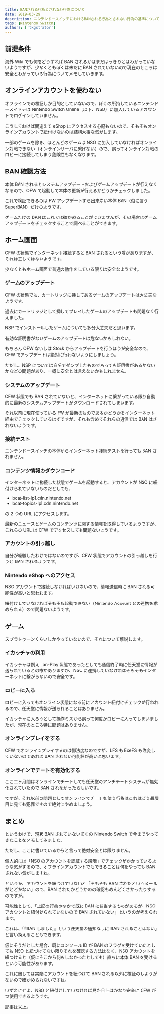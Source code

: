 ```yaml
---
title: BANされる行為とされない行為について
date: 2019-03-29
description: ニンテンドースイッチにおけるBANされる行為とされない行為の基準について
tags: [Nintendo Switch]
authors: ['tkgstrator']
---
```


## 前提条件

海外 Wiki でも何をどうすれば BAN されるかはまだはっきりとはわかっていないようですが、少なくともぼくは未だに BAN されていないので現在のところは安全とわかっている行為についてメモしていきます。

## オンラインアカウントを使わない

オフラインでの検証しか目的としていないので、ぼくの所持しているニンテンドースイッチは Nintendo Switch Online（以下、NSO）に加入しているアカウントでログインしていません。

こうしておけば間違えて eShop にアクセスする心配もないので、そもそもオンラインアカウントで紐付けないのは結構大事な気がします。

一部のゲームを除き、ほとんどのゲームは NSO に加入していなければオンライン対戦できない（オンラインサーバに繋げない）ので、誤ってオンライン対戦のロビーに接続してしまう危険性もなくなります。

## BAN 確認方法

本体 BAN されるとシステムアップデートおよびゲームアップデートが行えなくなるので、OFW で起動して本体の更新が行えるかどうかチェックしました。

これで検証できるのは FW アップデートすら出来ない本体 BAN（俗に言う SuperBAN）だけのようです。

ゲームだけの BAN はこれでは確かめることができませんが、その場合はゲームアップデートをチェックすることで調べることができます。

## ホーム画面

CFW の状態でインターネット接続すると BAN されるという噂がありますが、それは正しくはないようです。

少なくともホーム画面で普通の動作をしている限りは安全なようです。

### ゲームのアップデート

CFW の状態でも、カートリッジに挿してあるゲームのアップデートは大丈夫なようです。

過去にカートリッジとして挿してプレイしたゲームのアップデートも問題なく行えました。

NSP でインストールしたゲームについても多分大丈夫だと思います。

有効な証明書がないゲームのアップデートは危ないかもしれない。

もちろん OFW ないしは Stock からアップデートを行うほうが安全なので、CFW でアップデートは絶対に行わないようにしましょう。

ただし、NSP については自分でダンプしたものであっても証明書があるかないかなどの問題があり、一概に安全とは言えないかもしれません。

### システムのアップデート

CFW 状態でも BAN されていないと、インターネットに繋がっている限り自動的に最新のシステムアップデートがダウンロードされてしまいます。

それ以前に現在使っている FW が最新のものであるかどうかをインターネット経由でチェックしているはずですが、それも含めてそれらの通信では BAN はされないようです。

### 接続テスト

ニンテンドースイッチの本体からインターネット接続テストを行っても BAN されません。

### コンテンツ情報のダウンロード

インターネットに接続した状態でゲームを起動すると、アカウントが NSO に紐付けられていないものだとしても、

- bcat-list-lp1.cdn.nintendo.net
- bcat-topics-lp1.cdn.nintendo.net

の 2 つの URL にアクセスします。

最新のニュースとゲームのコンテンツに関する情報を取得しているようですが、これらの URL は CFW でアクセスしても問題ないようです。

### アカウントの引っ越し

自分が経験したわけではないのですが、CFW 状態でアカウントの引っ越しを行うと BAN されるようです。

### Nintendo eShop へのアクセス

NSO アカウントで接続しなければいけないので、情報送信時に BAN される可能性が高いと思われます。

紐付けしていなければそもそも起動できない（Nintendo Account との連携を求められる）ので問題ないようです。

## ゲーム

スプラトゥーンくらいしかやっていないので、それについて解説します。

### イカッチャの利用

イカッチャは例え Lan-Play 状態であったとしても通信終了時に任天堂に情報が送られているとの噂がありますが、NSO に連携していなければそもそもインターネットに繋がらないので安全です。

### ロビーに入る

ロビーに入ってもオンライン状態になる前にアカウント紐付けチェックが行われるので、任天堂に情報が送られることはありません。

イカッチャに入ろうとして操作ミスから誤って何度かロビーに入ってしまいましたが、現在のところ特に問題はありません。

### オンラインプレイをする

CFW でオンラインプレイするのは御法度なのですが、LFS も ExeFS も改変していないのであれば BAN されない可能性が高いと思います。

### オンラインでチートを有効化する

ここ二ヶ月間はオンラインでチートしても任天堂のアンチチートシステムが無効化されていたので BAN されなかったらしいです。

ですが、それ以前の問題としてオンラインでチートを使う行為はこれはどう贔屓目に見ても犯罪ですので絶対にやめましょう。

## まとめ

というわけで、現状 BAN されていないぼくの Nintendo Switch で今までやってきたことをメモしてみました。

ただし、ここに書いているからと言って絶対安全とは限りません。

個人的には「NSO のアカウントを認証する段階」でチェックがかかっているような気がするので、オフラインアカウントでもできることは何をやっても BAN されない気がしますね。

というか、アカウントを紐つけていないと「そもそも BAN されたというメールがとどかない」ので、BAN されたかどうかのの確認もめんどくさかったりするのですが。

可能性として、「上記の行為のなかで既に BAN に該当するものがあるが、NSO アカウントと紐付けられていないので BAN されていない」というのが考えられます。

これは、「『BAN しました』という任天堂の通知なしに BAN されることはない」と言い換えることもできます。

仮にそうだとした場合、既にコンソール ID が BAN のフラグを受けていたとしても NSO と紐づけてない限りそれを確認する方法はなく、NSO アカウントを紐つけると（仮にそこから何もしなかったとしても）直ちに本体 BAN を受けるという可能性があります。

これに関しては実際にアカウントを紐つけて BAN される以外に検証のしようがないので確かめられないですね。

いずれにせよ、NSO と紐付けしていなければ見た目上はかなり安全に CFW がつ使用できるようです。

記事は以上。
